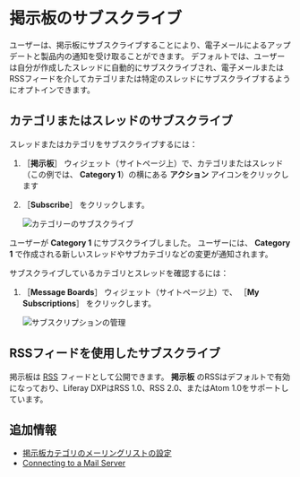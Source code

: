# 掲示板のサブスクライブ

ユーザーは、掲示板にサブスクライブすることにより、電子メールによるアップデートと製品内の通知を受け取ることができます。 デフォルトでは、ユーザーは自分が作成したスレッドに自動的にサブスクライブされ、電子メールまたはRSSフィードを介してカテゴリまたは特定のスレッドにサブスクライブするようにオプトインできます。

<a name="カテゴリまたはスレッドのサブスクライブ" />

## カテゴリまたはスレッドのサブスクライブ

スレッドまたはカテゴリをサブスクライブするには：

1. ［**掲示板**］ ウィジェット（サイトページ上）で、カテゴリまたはスレッド（この例では、 **Category 1**）の横にある **アクション** アイコンをクリックします
1. ［**Subscribe**］ をクリックします。

    ![カテゴリーのサブスクライブ](./subscribing-to-a-message-board/images/01.png)

ユーザーが **Category 1** にサブスクライブしました。 ユーザーには、 **Category 1** で作成される新しいスレッドやサブカテゴリなどの変更が通知されます。

サブスクライブしているカテゴリとスレッドを確認するには：

1. ［**Message Boards**］ ウィジェット（サイトページ上）で、 ［**My Subscriptions**］ をクリックします。

    ![サブスクリプションの管理](./subscribing-to-a-message-board/images/03.png)

<a name="rssフィードを使用したサブスクライブ" />

## RSSフィードを使用したサブスクライブ

掲示板は [RSS](https://en.wikipedia.org/wiki/RSS) フィードとして公開できます。 **掲示板** のRSSはデフォルトで有効になっており、Liferay DXPはRSS 1.0、RSS 2.0、またはAtom 1.0をサポートしています。

<a name="追加情報" />

## 追加情報

* [掲示板カテゴリのメーリングリストの設定](./configuring-a-message-boards-category-mailing-list.md)
* [Connecting to a Mail Server](../../../installation-and-upgrades/setting-up-liferay/configuring-mail/connecting-to-a-mail-server.md)
